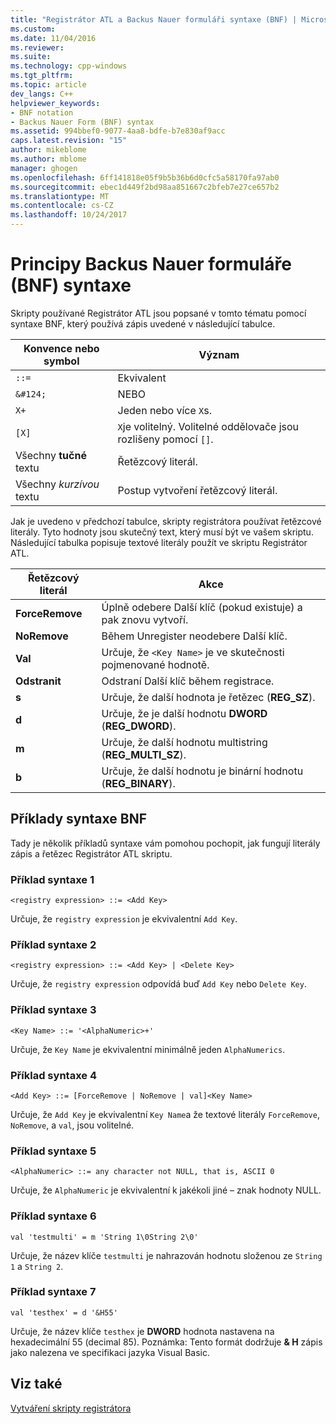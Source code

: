 ```yaml
---
title: "Registrátor ATL a Backus Nauer formuláři syntaxe (BNF) | Microsoft Docs"
ms.custom: 
ms.date: 11/04/2016
ms.reviewer: 
ms.suite: 
ms.technology: cpp-windows
ms.tgt_pltfrm: 
ms.topic: article
dev_langs: C++
helpviewer_keywords:
- BNF notation
- Backus Nauer Form (BNF) syntax
ms.assetid: 994bbef0-9077-4aa8-bdfe-b7e830af9acc
caps.latest.revision: "15"
author: mikeblome
ms.author: mblome
manager: ghogen
ms.openlocfilehash: 6ff141818e05f9b5b36b6d0cfc5a58170fa97ab0
ms.sourcegitcommit: ebec1d449f2bd98aa851667c2bfeb7e27ce657b2
ms.translationtype: MT
ms.contentlocale: cs-CZ
ms.lasthandoff: 10/24/2017
---
```

# <a name="understanding-backus-nauer-form-bnf-syntax"></a>Principy Backus Nauer formuláře (BNF) syntaxe
Skripty používané Registrátor ATL jsou popsané v tomto tématu pomocí syntaxe BNF, který používá zápis uvedené v následující tabulce.  
  
|Konvence nebo symbol|Význam|  
|------------------------|-------------|  
|`::=`|Ekvivalent|  
|`&#124;`|NEBO|  
|`X+`|Jeden nebo více `X`s.|  
|`[X]`|`X`je volitelný. Volitelné oddělovače jsou rozlišeny pomocí `[]`.|  
|Všechny **tučné** textu|Řetězcový literál.|  
|Všechny *kurzívou* textu|Postup vytvoření řetězcový literál.|  
  
 Jak je uvedeno v předchozí tabulce, skripty registrátora používat řetězcové literály. Tyto hodnoty jsou skutečný text, který musí být ve vašem skriptu. Následující tabulka popisuje textové literály použít ve skriptu Registrátor ATL.  
  
|Řetězcový literál|Akce|  
|--------------------|------------|  
|**ForceRemove**|Úplně odebere Další klíč (pokud existuje) a pak znovu vytvoří.|  
|**NoRemove**|Během Unregister neodebere Další klíč.|  
|**Val**|Určuje, že `<Key Name>` je ve skutečnosti pojmenované hodnotě.|  
|**Odstranit**|Odstraní Další klíč během registrace.|  
|**s**|Určuje, že další hodnota je řetězec (**REG_SZ**).|  
|**d**|Určuje, že je další hodnotu **DWORD** (**REG_DWORD**).|  
|**m**|Určuje, že další hodnotu multistring (**REG_MULTI_SZ**).|  
|**b**|Určuje, že další hodnotu je binární hodnotu (**REG_BINARY**).|  
  
## <a name="bnf-syntax-examples"></a>Příklady syntaxe BNF  
 Tady je několik příkladů syntaxe vám pomohou pochopit, jak fungují literály zápis a řetězec Registrátor ATL skriptu.  
  
### <a name="syntax-example-1"></a>Příklad syntaxe 1  
  
```  
<registry expression> ::= <Add Key>  
```  
  
 Určuje, že `registry expression` je ekvivalentní `Add Key`.  
  
### <a name="syntax-example-2"></a>Příklad syntaxe 2  
  
```  
<registry expression> ::= <Add Key> | <Delete Key>  
```  
  
 Určuje, že `registry expression` odpovídá buď `Add Key` nebo `Delete Key`.  
  
### <a name="syntax-example-3"></a>Příklad syntaxe 3  
  
```  
<Key Name> ::= '<AlphaNumeric>+'  
```  
  
 Určuje, že `Key Name` je ekvivalentní minimálně jeden `AlphaNumerics`.  
  
### <a name="syntax-example-4"></a>Příklad syntaxe 4  
  
```  
<Add Key> ::= [ForceRemove | NoRemove | val]<Key Name>  
```  
  
 Určuje, že `Add Key` je ekvivalentní `Key Name`a že textové literály `ForceRemove`, `NoRemove`, a `val`, jsou volitelné.  
  
### <a name="syntax-example-5"></a>Příklad syntaxe 5  
  
```  
<AlphaNumeric> ::= any character not NULL, that is, ASCII 0  
```  
  
 Určuje, že `AlphaNumeric` je ekvivalentní k jakékoli jiné – znak hodnoty NULL.  
  
### <a name="syntax-example-6"></a>Příklad syntaxe 6  
  
```  
val 'testmulti' = m 'String 1\0String 2\0'  
```  
  
 Určuje, že název klíče `testmulti` je nahrazován hodnotu složenou ze `String 1` a `String 2`.  
  
### <a name="syntax-example-7"></a>Příklad syntaxe 7  
  
```  
val 'testhex' = d '&H55'  
```  
  
 Určuje, že název klíče `testhex` je **DWORD** hodnota nastavena na hexadecimální 55 (decimal 85). Poznámka: Tento formát dodržuje **& H** zápis jako nalezena ve specifikaci jazyka Visual Basic.  
  
## <a name="see-also"></a>Viz také  
 [Vytváření skripty registrátora](../atl/creating-registrar-scripts.md)

